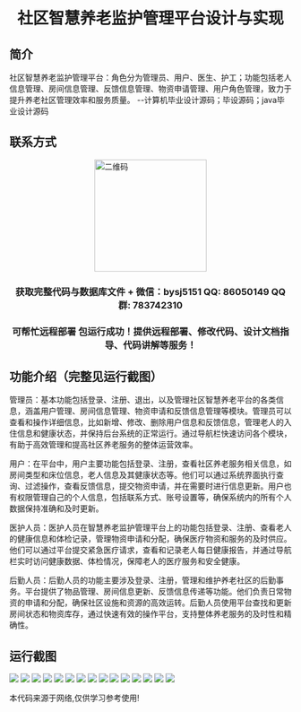 <p><h1 align="center">社区智慧养老监护管理平台设计与实现</h1></p>

## 简介
社区智慧养老监护管理平台：角色分为管理员、用户、医生、护工；功能包括老人信息管理、房间信息管理、反馈信息管理、物资申请管理、用户角色管理，致力于提升养老社区管理效率和服务质量。    --计算机毕业设计源码；毕设源码；java毕业设计源码


## 联系方式
<img src="https://bs-1329754181.cos.ap-shanghai.myqcloud.com/wx.jpg" alt="二维码" style="display: block; margin: 0 auto;" width="200px">
<p><h3 align="center">获取完整代码与数据库文件 + 微信：bysj5151 QQ: 86050149 QQ群: 783742310</h3></p>
<p><h3 align="center">可帮忙远程部署 包运行成功！提供远程部署、修改代码、设计文档指导、代码讲解等服务！</h3></p>

## 功能介绍（完整见运行截图）
管理员：基本功能包括登录、注册、退出，以及管理社区智慧养老平台的各类信息，涵盖用户管理、房间信息管理、物资申请和反馈信息管理等模块。管理员可以查看和操作详细信息，比如新增、修改、删除用户信息和反馈信息，管理老人的入住信息和健康状态，并保持后台系统的正常运行。通过导航栏快速访问各个模块，有助于高效管理和提高社区养老服务的整体运营效率。

用户：在平台中，用户主要功能包括登录、注册，查看社区养老服务相关信息，如房间类型和床位信息，老人信息及其健康状态等。他们可以通过系统界面执行查询、过滤操作，查看反馈信息，提交物资申请，并在需要时进行信息更新。用户也有权限管理自己的个人信息，包括联系方式、账号设置等，确保系统内的所有个人数据保持准确和及时更新。

医护人员：医护人员在智慧养老监护管理平台上的功能包括登录、注册、查看老人的健康信息和体检记录，管理物资申请和分配，确保医疗物资和服务的及时供应。他们可以通过平台提交紧急医疗请求，查看和记录老人每日健康报告，并通过导航栏实时访问健康数据、体检情况，保障老人的医疗服务和安全健康。

后勤人员：后勤人员的功能主要涉及登录、注册，管理和维护养老社区的后勤事务。平台提供了物品管理、房间信息更新、反馈信息传递等功能。他们负责日常物资的申请和分配，确保社区设施和资源的高效运转。后勤人员使用平台查找和更新房间状态和物资库存，通过快速有效的操作平台，支持整体养老服务的及时性和精确性。


## 运行截图
![](https://bs-1329754181.cos.ap-shanghai.myqcloud.com/spring/CommunitySmartElderlyCareMonitoringManagementPlatformDesignAndImplementation/img/001.jpg)
![](https://bs-1329754181.cos.ap-shanghai.myqcloud.com/spring/CommunitySmartElderlyCareMonitoringManagementPlatformDesignAndImplementation/img/002.jpg)
![](https://bs-1329754181.cos.ap-shanghai.myqcloud.com/spring/CommunitySmartElderlyCareMonitoringManagementPlatformDesignAndImplementation/img/003.jpg)
![](https://bs-1329754181.cos.ap-shanghai.myqcloud.com/spring/CommunitySmartElderlyCareMonitoringManagementPlatformDesignAndImplementation/img/004.jpg)
![](https://bs-1329754181.cos.ap-shanghai.myqcloud.com/spring/CommunitySmartElderlyCareMonitoringManagementPlatformDesignAndImplementation/img/005.jpg)
![](https://bs-1329754181.cos.ap-shanghai.myqcloud.com/spring/CommunitySmartElderlyCareMonitoringManagementPlatformDesignAndImplementation/img/006.jpg)
![](https://bs-1329754181.cos.ap-shanghai.myqcloud.com/spring/CommunitySmartElderlyCareMonitoringManagementPlatformDesignAndImplementation/img/007.jpg)
![](https://bs-1329754181.cos.ap-shanghai.myqcloud.com/spring/CommunitySmartElderlyCareMonitoringManagementPlatformDesignAndImplementation/img/008.jpg)
![](https://bs-1329754181.cos.ap-shanghai.myqcloud.com/spring/CommunitySmartElderlyCareMonitoringManagementPlatformDesignAndImplementation/img/009.jpg)
![](https://bs-1329754181.cos.ap-shanghai.myqcloud.com/spring/CommunitySmartElderlyCareMonitoringManagementPlatformDesignAndImplementation/img/010.jpg)
![](https://bs-1329754181.cos.ap-shanghai.myqcloud.com/spring/CommunitySmartElderlyCareMonitoringManagementPlatformDesignAndImplementation/img/011.jpg)
![](https://bs-1329754181.cos.ap-shanghai.myqcloud.com/spring/CommunitySmartElderlyCareMonitoringManagementPlatformDesignAndImplementation/img/012.jpg)
![](https://bs-1329754181.cos.ap-shanghai.myqcloud.com/spring/CommunitySmartElderlyCareMonitoringManagementPlatformDesignAndImplementation/img/013.jpg)
![](https://bs-1329754181.cos.ap-shanghai.myqcloud.com/spring/CommunitySmartElderlyCareMonitoringManagementPlatformDesignAndImplementation/img/014.jpg)
![](https://bs-1329754181.cos.ap-shanghai.myqcloud.com/spring/CommunitySmartElderlyCareMonitoringManagementPlatformDesignAndImplementation/img/015.jpg)

<p>本代码来源于网络,仅供学习参考使用!</p>
